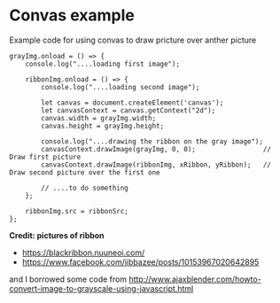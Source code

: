 # Convas example

Example code for using convas to draw pricture over anther picture

```
grayImg.onload = () => {	
	console.log("....loading first image");							
				
	ribbonImg.onload = () => {
		console.log("....loading second image");	
				
		let canvas = document.createElement('canvas');							
		let canvasContext = canvas.getContext("2d");
		canvas.width = grayImg.width;
		canvas.height = grayImg.height;				
							
		console.log("....drawing the ribbon on the gray image");			
		canvasContext.drawImage(grayImg, 0, 0);		            // Draw first picture
		canvasContext.drawImage(ribbonImg, xRibbon, yRibbon); 	// Draw second picture over the first one
				
		// ....to do something
	};							
			
	ribbonImg.src = ribbonSrc;				
};			
```

__Credit: pictures of ribbon__

* https://blackribbon.nuuneoi.com/
* https://www.facebook.com/jibbazee/posts/10153967020642895

and I borrowed some code from http://www.ajaxblender.com/howto-convert-image-to-grayscale-using-javascript.html	
